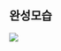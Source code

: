 ## 완성모습

![](https://images.velog.io/images/khxxjxx/post/2bfa2b1e-e1b5-4176-bf87-0f2829ebac10/%E1%84%89%E1%85%B3%E1%84%8F%E1%85%B3%E1%84%85%E1%85%B5%E1%86%AB%E1%84%89%E1%85%A3%E1%86%BA%202021-05-17%20%E1%84%8B%E1%85%A9%E1%84%92%E1%85%AE%203.50.44.png)
